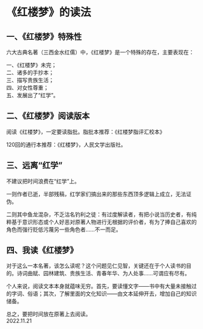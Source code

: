 # 《红楼梦》的读法
   
## 一、《红楼梦》特殊性
六大古典名著（三西金水红儒）中，《红楼梦》是一个特殊的存在，主要表现在：   
   
一、《红楼梦》未完；   
二、诸多的手抄本；   
三、描写贵族生活；   
四、对女性尊重；   
五、发展出了“红学”。   
   
## 二、《红楼梦》阅读版本   
阅读《红楼梦》，一定要读脂批。脂批本推荐：《红楼梦脂评汇校本》   
   
120回的通行本推荐：《红楼梦》，人民文学出版社。   
   
## 三、远离“红学”   
不建议把时间浪费在“红学”上。   
   
一则作者已逝，半部残稿，红学家们搞出来的那些东西顶多逻辑上成立，无法证伪。   
   
二则其中鱼龙混杂，不乏沽名钓利之徒：有过度解读者，有把小说当历史者，有纯粹基于意识形态或个人好恶对原著人物进行无根据的评价者，有为了捧自己喜欢的角色而强行贬低污蔑另一些角色者……不一而足。   
   
## 四、我读《红楼梦》   
对于这么一本名著，该怎么读呢？这个问题见仁见智，关键还在于个人读书的目的。诗词曲赋、园林建筑、贵族生活、青春年华、为人处事……可谓应有尽有。   
   
个人来说，阅读文本本身就蕴味无穷。首先，要读懂文字——书中有大量未接触过的字词、俗语；其次，了解里面的文化知识——由文本延伸开去，增加自己的知识储备。   
   
总之，要把时间放在原著上去阅读。   
2022.11.21
